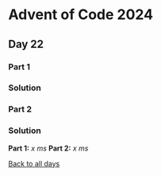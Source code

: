 # Advent of Code 2024
## Day 22
### Part 1

### Solution

### Part 2

### Solution


**Part 1:** *x ms*
**Part 2:** *x ms*  

[Back to all days](/2024)